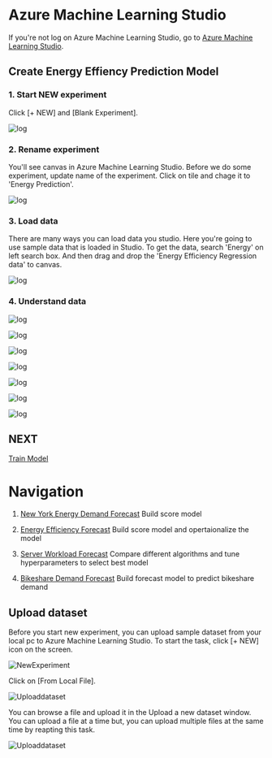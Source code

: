 # Azure Machine Learning Studio 

If you're not log on Azure Machine Learning Studio, go to <a href="https://studio.azureml.net/" target="_blank">Azure Machine Learning Studio</a>.

## Create Energy Effiency Prediction Model

### 1. Start NEW experiment

Click [+ NEW] and [Blank Experiment].

![log](../images/06.png)

### 2. Rename experiment
You'll see canvas in Azure Machine Learning Studio. Before we do some experiment, update name of the experiment. Click on tile and chage it to 'Energy Prediction'.

![log](../images/07.png)

### 3. Load data

There are many ways you can load data you studio. Here you're going to use sample data that is loaded in Studio. To get the data, search 'Energy' on left search box. And then  drag and drop the 'Energy Efficiency Regression data' to canvas. 

![log](../images/08.png)

### 4. Understand data

![log](../images/09.png)

![log](../images/09.01.png)

![log](../images/10.png)

![log](../images/11.png)

![log](../images/12.png)

![log](../images/13.png)

![log](../images/14.png)


## NEXT
[Train Model](./02.02.TrainModel.md)

# Navigation

1. <a href="https://github.com/xlegend1024/az-mlstudio-hol/blob/master/NYCEnergyForecast/01.01.NYCEnergyForecast.md" target="_blank">New York Energy Demand Forecast</a>
Build score model

1. <a href="https://github.com/xlegend1024/az-mlstudio-hol/blob/master/EnergyEfficiency/02.01.EnergyEfficiency.md" target="_blank">Energy Efficiency Forecast</a>
Build score model and opertaionalize the model

1. <a href="https://github.com/xlegend1024/az-mlstudio-hol/blob/master/ServerWorkloadForecast/03.01.ServerWorkLoadForecast.md" target="_blank">Server Workload Forecast</a>
Compare different algorithms and tune hyperparameters to select best model 

1. <a href="https://github.com/xlegend1024/az-mlstudio-hol/blob/master/ServerWorkloadForecast/04.01.BikeshareDemandForecast.md" target="_blank">Bikeshare Demand Forecast</a>
Build forecast model to predict bikeshare demand

## Upload dataset

Before you start new experiment, you can upload sample dataset from your local pc to Azure Machine Learning Studio. To start the task, click [+ NEW] icon on the screen.

![NewExperiment](../images/03.png)

Click on [From Local File].

![Uploaddataset](../images/04.png)

You can browse a file and upload it in the Upload a new dataset window. You can upload a file at a time but, you can upload multiple files at the same time by reapting this task.

![Uploaddataset](../images/05.png)
